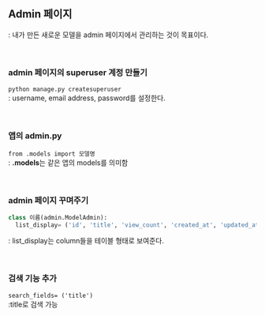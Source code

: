 ## Admin 페이지

: 내가 만든 새로운 모델을 admin 페이지에서 관리하는 것이 목표이다.

<br>

### admin 페이지의 superuser 계정 만들기
`python manage.py createsuperuser`  
: username, email address, password를 설정한다.

<br>

### 앱의 admin.py
`from .models import 모델명`  
: **.models**는 같은 앱의 models를 의미함

<br>

### admin 페이지 꾸며주기
```python
class 이름(admin.ModelAdmin):
  list_display= ('id', 'title', 'view_count', 'created_at', 'updated_at')
```
: list_display는 column들을 테이블 형태로 보여준다.

<br>

### 검색 기능 추가
`search_fields= ('title')`  
:title로 검색 가능
